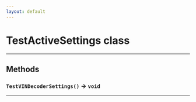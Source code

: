 ```yaml
---
layout: default
---
```

# TestActiveSettings class
---
## Methods
### `TestVINDecoderSettings()` → `void`
---
